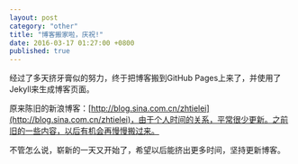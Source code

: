 ```yaml
---
layout: post
category: "other"
title: "博客搬家啦，庆祝!"
date: 2016-03-17 01:27:00 +0800
published: true
---
```

经过了多天挤牙膏似的努力，终于把博客搬到GitHub Pages上来了，并使用了Jekyll来生成博客页面。

原来陈旧的新浪博客：[http://blog.sina.com.cn/zhtielei](http://blog.sina.com.cn/zhtielei)，由于个人时间的关系，平常很少更新。之前旧的一些内容，以后有机会再慢慢搬过来。

不管怎么说，崭新的一天又开始了，希望以后能挤出更多时间，坚持更新博客。
